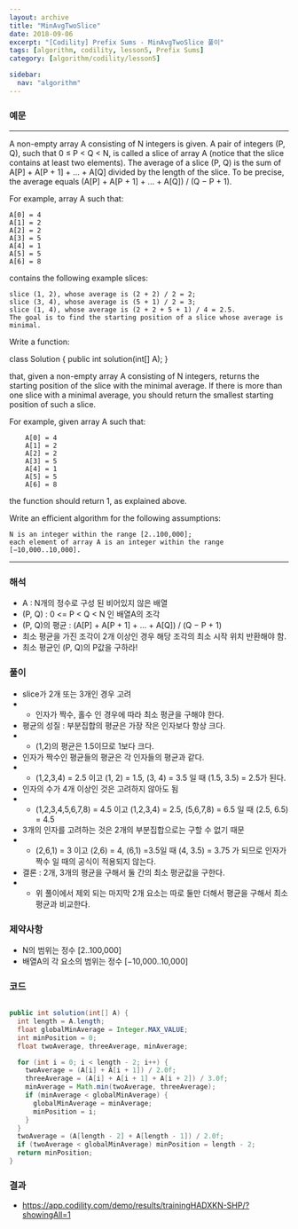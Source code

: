 ```yaml
---
layout: archive
title: "MinAvgTwoSlice"
date: 2018-09-06
excerpt: "[Codility] Prefix Sums - MinAvgTwoSlice 풀이"
tags: [algorithm, codility, lesson5, Prefix Sums]
category: [algorithm/codility/lesson5]

sidebar:
  nav: "algorithm"
---
```


### 예문 
* * *
A non-empty array A consisting of N integers is given. A pair of integers (P, Q), such that 0 ≤ P < Q < N, is called a slice of array A (notice that the slice contains at least two elements). The average of a slice (P, Q) is the sum of A[P] + A[P + 1] + ... + A[Q] divided by the length of the slice. To be precise, the average equals (A[P] + A[P + 1] + ... + A[Q]) / (Q − P + 1).

For example, array A such that:

    A[0] = 4
    A[1] = 2
    A[2] = 2
    A[3] = 5
    A[4] = 1
    A[5] = 5
    A[6] = 8
contains the following example slices:
```
slice (1, 2), whose average is (2 + 2) / 2 = 2;
slice (3, 4), whose average is (5 + 1) / 2 = 3;
slice (1, 4), whose average is (2 + 2 + 5 + 1) / 4 = 2.5.
The goal is to find the starting position of a slice whose average is minimal.
```
Write a function:

class Solution { public int solution(int[] A); }

that, given a non-empty array A consisting of N integers, returns the starting position of the slice with the minimal average. If there is more than one slice with a minimal average, you should return the smallest starting position of such a slice.

For example, given array A such that:
```
    A[0] = 4
    A[1] = 2
    A[2] = 2
    A[3] = 5
    A[4] = 1
    A[5] = 5
    A[6] = 8
```
the function should return 1, as explained above.

Write an efficient algorithm for the following assumptions:
```
N is an integer within the range [2..100,000];
each element of array A is an integer within the range [−10,000..10,000].
```
* * *

### 해석
* A : N개의 정수로 구성 된 비어있지 않은 배열
* (P, Q) : 0 <= P < Q < N 인 배열A의 조각
* (P, Q)의 평균 : (A[P] + A[P + 1] + ... + A[Q]) / (Q − P + 1)
* 최소 평균을 가진 조각이 2개 이상인 경우 해당 조각의 최소 시작 위치 반환해야 함.
* 최소 평균인 (P, Q)의 P값을 구하라!
 
### 풀이
* slice가 2개 또는 3개인 경우 고려
* * 인자가 짝수, 홀수 인 경우에 따라 최소 평균을 구해야 한다.
* 평균의 성질 : 부분집합의 평균은 가장 작은 인자보다 항상 크다.
* * (1,2)의 평균은 1.5이므로 1보다 크다.
* 인자가 짝수인 평균들의 평균은 각 인자들의 평균과 같다.
* * (1,2,3,4) = 2.5 이고 (1, 2) = 1.5, (3, 4) = 3.5 일 때 (1.5, 3.5) = 2.5가 된다.
* 인자의 수가 4개 이상인 것은 고려하지 않아도 됨
* * (1,2,3,4,5,6,7,8) = 4.5 이고 (1,2,3,4) = 2.5, (5,6,7,8) = 6.5 일 때 (2.5, 6.5) = 4.5
* 3개의 인자를 고려하는 것은 2개의 부분집합으로는 구할 수 없기 때문
* * (2,6,1) = 3 이고 (2,6) = 4, (6,1) =3.5일 때 (4, 3.5) = 3.75 가 되므로 인자가 짝수 일 때의 공식이 적용되지 않는다.
* 결론 : 2개, 3개의 평균을 구해서 둘 간의 최소 평균값을 구한다.
* * 위 풀이에서 제외 되는 마지막 2개 요소는 따로 둘만 더해서 평균을 구해서 최소평균과 비교한다.

### 제약사항
* N의 범위는 정수 [2..100,000]
* 배열A의 각 요소의 범위는 정수  [−10,000..10,000]

### 코드
``` java

public int solution(int[] A) {
  int length = A.length;
  float globalMinAverage = Integer.MAX_VALUE;
  int minPosition = 0;
  float twoAverage, threeAverage, minAverage;

  for (int i = 0; i < length - 2; i++) {
    twoAverage = (A[i] + A[i + 1]) / 2.0f;
    threeAverage = (A[i] + A[i + 1] + A[i + 2]) / 3.0f;
    minAverage = Math.min(twoAverage, threeAverage);
    if (minAverage < globalMinAverage) {
      globalMinAverage = minAverage;
      minPosition = i;
    }
  }
  twoAverage = (A[length - 2] + A[length - 1]) / 2.0f;
  if (twoAverage < globalMinAverage) minPosition = length - 2;
  return minPosition;
}
```

### 결과
* https://app.codility.com/demo/results/trainingHADXKN-SHP/?showingAll=1